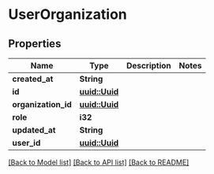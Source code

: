 # UserOrganization

## Properties

Name | Type | Description | Notes
------------ | ------------- | ------------- | -------------
**created_at** | **String** |  | 
**id** | [**uuid::Uuid**](uuid::Uuid.md) |  | 
**organization_id** | [**uuid::Uuid**](uuid::Uuid.md) |  | 
**role** | **i32** |  | 
**updated_at** | **String** |  | 
**user_id** | [**uuid::Uuid**](uuid::Uuid.md) |  | 

[[Back to Model list]](../README.md#documentation-for-models) [[Back to API list]](../README.md#documentation-for-api-endpoints) [[Back to README]](../README.md)


